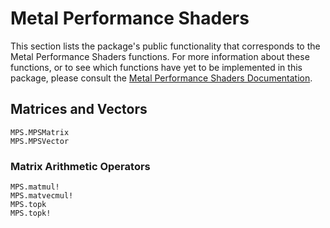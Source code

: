 # Metal Performance Shaders

This section lists the package's public functionality that corresponds to the Metal
Performance Shaders functions. For more information about these functions, or to see
which functions have yet to be implemented in this package, please consult
the [Metal Performance Shaders Documentation](https://developer.apple.com/documentation/metalperformanceshaders?language=objc).

## Matrices and Vectors

```@docs
MPS.MPSMatrix
MPS.MPSVector
```

### Matrix Arithmetic Operators

```@docs
MPS.matmul!
MPS.matvecmul!
MPS.topk
MPS.topk!
```
